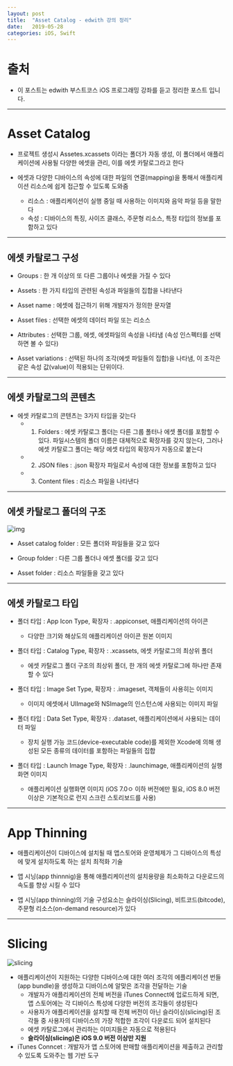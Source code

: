```yaml
---
layout: post
title:  "Asset Catalog - edwith 강의 정리"
date:   2019-05-28
categories: iOS, Swift
---
```


# 출처

- 이 포스트는 edwith 부스트코스 iOS 프로그래밍 강좌를 듣고 정리한 포스트 입니다.

---

# Asset Catalog

- 프로젝트 생성시 Assetes.xcassets 이라는 폴더가 자동 생성, 이 폴더에서 애플리케이션에 사용될 다양한 에셋을 관리, 이를 에셋 카탈로그라고 한다

- 에셋과 다양한 디바이스의 속성에 대한 파일의 연결(mapping)을 통해서 애플리케이션 리소스에 쉽게 접근할 수 있도록 도와줌
    - 리소스 : 애플리케이션이 실행 중일 때 사용하는 이미지와 음악 파일 등을 말한다
    - 속성 : 디바이스의 특징, 사이즈 클래스, 주문형 리소스, 특정 타입의 정보를 포함하고 있다

---

## 에셋 카탈로그 구성

- Groups : 한 개 이상의 또 다른 그룹이나 에셋을 가질 수 있다

- Assets : 한 가지 타입의 관련된 속성과 파일들의 집합을 나타낸다

- Asset name : 에셋에 접근하기 위해 개발자가 정의한 문자열

- Asset files : 선택한 에셋의 데이터 파일 또는 리소스

- Attributes : 선택한 그룹, 에셋, 에셋파일의 속성을 나타냄 (속성 인스펙터를 선택하면 볼 수 있다)

- Asset variations : 선택된 하나의 조각(에셋 파일들의 집합)을 나타냄, 이 조각은 같은 속성 값(value)이 적용되는 단위이다.

---

## 에셋 카탈로그의 콘텐츠

- 에셋 카탈로그의 콘텐츠는 3가지 타입을 갖는다
    - 1) Folders : 에셋 카탈로그 폴더는 다른 그룹 폴터나 에셋 폴더를 포함할 수 있다. 파일시스템의 폴더 이름은 대체적으로 확장자를 갖지 않는다, 그러나 에셋 카탈로그 폴더는 해당 에셋 타입의 확장자가 자동으로 붙는다
    - 2) JSON files : .json 확장자 파일로서 속성에 대한 정보를 포함하고 있다
    - 3) Content files : 리소스 파일을 나타낸다
    
---

## 에셋 카탈로그 폴더의 구조

![img](https://user-images.githubusercontent.com/42841888/58445588-2d51d480-8138-11e9-9036-c0fbbf327135.png)

- Asset catalog folder : 모든 폴더와 파일들을 갖고 있다

- Group folder : 다른 그룹 폴더나 에셋 폴더를 갖고 있다

- Asset folder : 리소스 파일들을 갖고 있다

---

## 에셋 카탈로그 타입

- 폴더 타입 : App Icon Type, 확장자 : .appiconset, 애플리케이션의 아이콘
    - 다양한 크기와 해상도의 애플리케이션 아이콘 원본 이미지

- 폴더 타입 : Catalog Type, 확장자 : .xcassets, 에셋 카탈로그의 최상위 폴더
    - 에셋 카탈로그 폴더 구조의 최상위 폴더, 한 개의 에셋 카탈로그에 하나만 존재할 수 있다

- 폴더 타입 : Image Set Type, 확장자 : .imageset, 객체들이 사용히는 이미지
    - 이미지 에셋에서 UIImage와 NSImage의 인스턴스에 사용되는 이미지 파일
    
- 폴더 타입 : Data Set Type, 확장자 : .dataset, 애플리케이션에서 사용되는 데이터 파일
    - 장치 실행 가능 코드(device-executable code)를 제외한 Xcode에 의해 생성된 모든 종류의 데이터를 포함하는 파일들의 집합

- 폴더 타입 : Launch Image Type, 확장자 : .launchimage, 애플리케이션의 실행화면 이미지
    - 애플리케이션 실행화면 이미지 (iOS 7.0ㅇ 이하 버전에만 필요, iOS 8.0 버전 이상은 기본적으로 런지 스크린 스토리보드를 사용)
    
---

# App Thinning

- 애플리케이션이 디바이스에 설치될 때 앱스토어와 운영체제가 그 디바이스의 특성에 맞게 설치하도록 하는 설치 최적화 기술

- 앱 시닝(app thinnnig)을 통해 애플리케이션의 설치용량을 최소화하고 다운로드의 속도를 향상 시킬 수 있다

- 앱 시닝(app thinning)의 기술 구성요소는 슬라이싱(Slicing), 비트코드(bitcode), 주문형 리소스(on-demand resource)가 있다

---

# Slicing

![slicing](https://user-images.githubusercontent.com/42841888/58445652-668a4480-8138-11e9-8ca1-41cee90e9986.png)

- 애플리케이션이 지원하는 다양한 디바이스에 대한 여러 조각의 에플리케이션 번들(app bundle)을 생성하고 디바이스에 알맞은 조각을 전달하는 기술
    - 개발자가 애플리케이션의 전체 버전을 iTunes Connect에 업로드하게 되면, 앱 스토어에는 각 디바이스 특성에 다양한 버전의 조각들이 생성된다
    - 사용자가 애플리케이션을 설치할 때 전체 버전이 아닌 슬라이싱(slicing)된 조각들 중 사용자의 디바이스의 가장 적합한 조각이 다운로드 되어 설치된다
    - 에셋 카탈로그에서 관리하는 이미지들은 자동으로 적용된다
    - **슬라이싱(slicing)은 iOS 9.0 버전 이상만 지원**
- iTunes Conncet : 개발자가 앱 스토어에 판매할 애플리케이션을 제출하고 관리할 수 있도록 도와주는 웹 기반 도구
